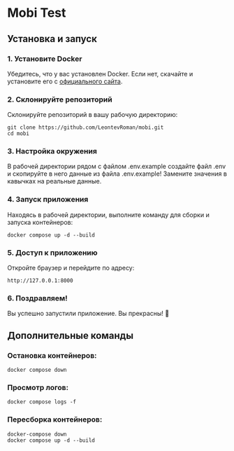 # Mobi Test

## Установка и запуск

### 1. Установите Docker
Убедитесь, что у вас установлен Docker. Если нет, скачайте и установите его с [официального сайта](https://www.docker.com/).

### 2. Склонируйте репозиторий
Склонируйте репозиторий в вашу рабочую директорию:
```
git clone https://github.com/LeontevRoman/mobi.git
cd mobi
```

### 3. Настройка окружения
В рабочей директории рядом с файлом .env.example создайте файл .env и скопируйте в него данные из файла .env.example! 
Замените значения в кавычках на реальные данные.

### 4. Запуск приложения
Находясь в рабочей директории, выполните команду для сборки и запуска контейнеров:
```
docker compose up -d --build
```

### 5. Доступ к приложению
Откройте браузер и перейдите по адресу:
```
http://127.0.0.1:8000
```

### 6. Поздравляем!
Вы успешно запустили приложение. Вы прекрасны! 🎉


## Дополнительные команды
### Остановка контейнеров:
```
docker compose down
```

### Просмотр логов:
```
docker compose logs -f
```

### Пересборка контейнеров:
```
docker-compose down
docker compose up -d --build
```